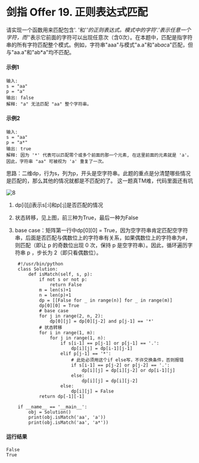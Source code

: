 # 剑指 Offer 19. 正则表达式匹配
请实现一个函数用来匹配包含'. '和'*'的正则表达式。模式中的字符'.'表示任意一个字符，而'*'表示它前面的字符可以出现任意次（含0次）。在本题中，匹配是指字符串的所有字符匹配整个模式。例如，字符串"aaa"与模式"a.a"和"ab*ac*a"匹配，但与"aa.a"和"ab*a"均不匹配。

#### 示例1
    输入:
    s = "aa"
    p = "a"
    输出: false
    解释: "a" 无法匹配 "aa" 整个字符串。
    
#### 示例2
    输入:
    s = "aa"
    p = "a*"
    输出: true
    解释: 因为 '*' 代表可以匹配零个或多个前面的那一个元素, 在这里前面的元素就是 'a'。因此，字符串 "aa" 可被视为 'a' 重复了一次。

思路：二维dp，行为s，列为p，开头是空字符串。此题的重点是分清楚哪些情况是匹配的，那么其他的情况就都是不匹配的了。 这一题真TM难，代码里面还有坑

![8](https://github.com/CamWu-cyber/leetcode/blob/master/%E5%8A%A8%E6%80%81%E8%A7%84%E5%88%92/8.JPG)

1. dp[i][j]表示s[:i]和p[:j]是否匹配的情况

2. 状态转移，见上图，前三种为True，最后一种为False

3. base case：矩阵第一行中dp[0][0] = True，因为空字符串肯定匹配空字符串，后面是否匹配与偶数位上的字符串有关系，如果偶数位上的字符串为#，则匹配（即让 p 的奇数位出现 0 次，保持 p 是空字符串）。因此，循环遍历字符串 p ，步长为 2（即只看偶数位）。

        #!/usr/bin/python
        class Solution:
            def isMatch(self, s, p):
                if not s or not p:
                    return False
                m = len(s)+1
                n = len(p)+1
                dp = [[False for _ in range(n)] for _ in range(m)]
                dp[0][0] = True
                # base case
                for j in range(2, n, 2):
                    dp[0][j] = dp[0][j-2] and p[j-1] == '*'
                # 状态转移
                for i in range(1, m):
                    for j in range(1, n):
                        if s[i-1] == p[j-1] or p[j-1] == '.':
                            dp[i][j] = dp[i-1][j-1]
                        elif p[j-1] == '*':
                            # 此处必须用这个if else写，不许交换条件，否则报错
                            if s[i-1] == p[j-2] or p[j-2] == '.':
                                dp[i][j] = dp[i][j-2] or dp[i-1][j]
                            else:
                                dp[i][j] = dp[i][j-2]
                        else:
                            dp[i][j] = False
                return dp[-1][-1]

        if __name__ == '__main__':
            obj = Solution()
            print(obj.isMatch('aa', 'a'))
            print(obj.isMatch('aa', 'a*'))

#### 运行结果
    False
    True
